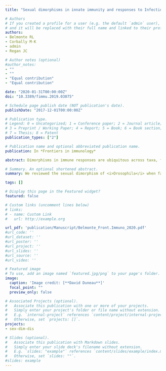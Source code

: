 ```yaml
---
title: "Sexual dimorphisms in innate immunity and responses to Infection in Drosophila melanogaster"

# Authors
# If you created a profile for a user (e.g. the default `admin` user), write the username (folder name) here 
# and it will be replaced with their full name and linked to their profile.
authors: 
- Belmonte RL
- Corbally M-K
- admin
- Regan JC

# Author notes (optional)
#author_notes:
- ""
- ""
- "Equal contribution"
- "Equal contribution"

date: "2020-01-31T00:00:00Z"
doi: "10.3389/fimmu.2019.03075"

# Schedule page publish date (NOT publication's date).
publishDate: "2017-12-01T00:00:00Z"

# Publication type.
# Legend: 0 = Uncategorized; 1 = Conference paper; 2 = Journal article;
# 3 = Preprint / Working Paper; 4 = Report; 5 = Book; 6 = Book section;
# 7 = Thesis; 8 = Patent
publication_types: ["2"]

# Publication name and optional abbreviated publication name.
publication: In *Frontiers in immunology*

abstract: Dimorphisms in immune responses are ubiquitous across taxa, from arthropods to vertebrates. Drosophila melanogaster shows strong sex dimorphisms in immune system responses at baseline, upon pathogenic challenge, and over aging. We have performed an exhaustive survey of peer-reviewed literature on Drosophila immunity, and present a database of publications indicating the sex(es) analyzed in each study. We synthesize evidence for sexually dimorphic responses to bacterial, viral, and fungal infections. Dimorphisms may be mediated by distinct immune compartments, and we review work on sex differences in behavioral, epithelial, cellular, and systemic (fat body-mediated) immunity. Emerging work on sexually dimorphic aging of immune tissues, immune senescence, and inflammation are examined. We consider evolutionary drivers for sex differences in immune investment, highlight the features of Drosophila biology that make it particularly amenable to studies of immune dimorphisms, and discuss areas for future exploration.

# Summary. An optional shortened abstract.
summary: We reviewed the sexual dimorphism of <i>Drosophila</i> when facing infections.

tags: []

# Display this page in the Featured widget?
featured: false

# Custom links (uncomment lines below)
# links:
# - name: Custom Link
#   url: http://example.org

url_pdf: 'publication/Manuscript/Belmonte_Front.Immuno_2020.pdf'
#url_code: ''
#url_dataset: ''
#url_poster: ''
#url_project: ''
#url_slides: ''
#url_source: ''
#url_video: ''

# Featured image
# To use, add an image named `featured.jpg/png` to your page's folder. 
image:
  caption: 'Image credit: [**David Duneau**]'
  focal_point: ""
  preview_only: false

# Associated Projects (optional).
#   Associate this publication with one or more of your projects.
#   Simply enter your project's folder or file name without extension.
#   E.g. `internal-project` references `content/project/internal-project/index.md`.
#   Otherwise, set `projects: []`.
projects:
- sex-dim-dis

# Slides (optional).
#   Associate this publication with Markdown slides.
#   Simply enter your slide deck's filename without extension.
#   E.g. `slides: "example"` references `content/slides/example/index.md`.
#   Otherwise, set `slides: ""`.
#slides: example
---
```


